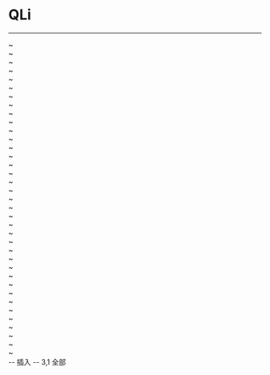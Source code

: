 # QLi #
---

~                                                                                                                                                             
~                                                                                                                                                             
~                                                                                                                                                             
~                                                                                                                                                             
~                                                                                                                                                             
~                                                                                                                                                             
~                                                                                                                                                             
~                                                                                                                                                             
~                                                                                                                                                             
~                                                                                                                                                             
~                                                                                                                                                             
~                                                                                                                                                             
~                                                                                                                                                             
~                                                                                                                                                             
~                                                                                                                                                             
~                                                                                                                                                             
~                                                                                                                                                             
~                                                                                                                                                             
~                                                                                                                                                             
~                                                                                                                                                             
~                                                                                                                                                             
~                                                                                                                                                             
~                                                                                                                                                             
~                                                                                                                                                             
~                                                                                                                                                             
~                                                                                                                                                             
~                                                                                                                                                             
~                                                                                                                                                             
~                                                                                                                                                             
~                                                                                                                                                             
~                                                                                                                                                             
~                                                                                                                                                             
~                                                                                                                                                             
~                                                                                                                                                             
~                                                                                                                                                             
~                                                                                                                                                             
~                                                                                                                                                             
-- 插入 --                                                                                                                                  3,1          全部
